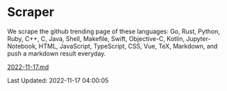 # Scraper

We scrape the github trending page of these languages: Go, Rust, Python, Ruby, C++, C, Java, Shell, Makefile, Swift, Objective-C, Kotlin, Jupyter-Notebook, HTML, JavaScript, TypeScript, CSS, Vue, TeX, Markdown, and push a markdown result everyday.

[2022-11-17.md](https://github.com/yangwenmai/github-trending-backup/blob/master/2022-11-17.md)

Last Updated: 2022-11-17 04:00:05